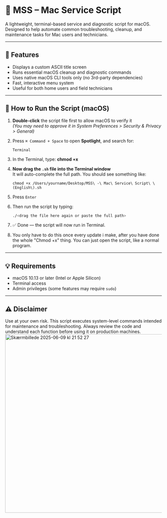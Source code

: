 # 🍎 MSS – Mac Service Script

A lightweight, terminal-based service and diagnostic script for macOS. Designed to help automate common troubleshooting, cleanup, and maintenance tasks for Mac users and technicians.

---

## 🔧 Features

- Displays a custom ASCII title screen  
- Runs essential macOS cleanup and diagnostic commands  
- Uses native macOS CLI tools only (no 3rd-party dependencies)  
- Fast, interactive menu system  
- Useful for both home users and field technicians

---

## 🧪 How to Run the Script (macOS)

1. **Double-click** the script file first to allow macOS to verify it  
   *(You may need to approve it in System Preferences > Security & Privacy > General)*

2. Press `⌘ Command + Space` to open **Spotlight**, and search for:  
   ```
   Terminal
   ```

3. In the Terminal, type: **chmod +x**
   

4. **Now drag the `.sh` file into the Terminal window**  
   It will auto-complete the full path. You should see something like:
   ```
   chmod +x /Users/yourname/Desktop/MSS\ -\ Mac\ Service\ Script\ \(English\).sh
   ```

5. Press `Enter`

6. Then run the script by typing:
   ```bash
   ./<drag the file here again or paste the full path>
   ```

7. ✅ Done — the script will now run in Terminal.

8. You only have to do this once every update i make, after you have done the whole "Chmod +x" thing. You can just open the script,
like a normal program.

---

## 💡 Requirements

- macOS 10.13 or later (Intel or Apple Silicon)  
- Terminal access  
- Admin privileges (some features may require `sudo`)

---

## ⚠️ Disclaimer

Use at your own risk. This script executes
system-level commands intended for maintenance and troubleshooting. Always review the code and understand each function before using it on production machines.
<img width="573" alt="Skærmbillede 2025-06-09 kl  21 52 27" src="https://github.com/user-attachments/assets/91a71ddd-a39c-4d32-ba5a-9597af278ab9" />
